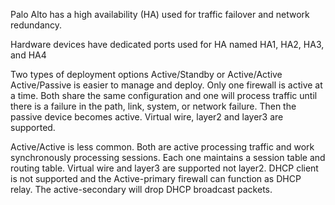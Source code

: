 Palo Alto has a high availability (HA) used for traffic failover and network redundancy. 

Hardware devices have dedicated ports used for HA named HA1, HA2, HA3, and HA4

Two types of deployment options Active/Standby or Active/Active
Active/Passive is easier to manage and deploy. Only one firewall is active at a time. Both share the same configuration and one will process traffic until there is a failure in the path, link, system, or network failure. Then the passive device becomes active. Virtual wire, layer2 and layer3 are supported. 

Active/Active is less common. Both are active processing traffic and work synchronously processing sessions. Each one maintains a session table and routing table. Virtual wire and layer3 are supported not layer2. DHCP client is not supported and the Active-primary firewall can function as DHCP relay. The active-secondary will drop DHCP broadcast packets.
